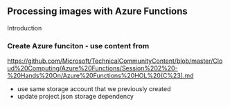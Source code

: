 ## Processing images with Azure Functions

Introduction

### Create Azure funciton - use content from
https://github.com/Microsoft/TechnicalCommunityContent/blob/master/Cloud%20Computing/Azure%20Functions/Session%202%20-%20Hands%20On/Azure%20Functions%20HOL%20(C%23).md

- use same storage account that we previously created
- update project.json storage dependency

